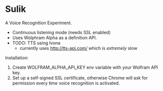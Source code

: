 # Sulik 

A Voice Recognition Experiment. 

- Continuous listening mode (needs SSL enabled)
- Uses Wolphram Alpha as a definition API. 
- TODO: TTS using Ivona
  - currently uses http://tts-api.com/ which is *extremely* slow

Installation:

1. Create WOLFRAM_ALPHA_API_KEY env variable with your Wolfram API key.
2. Set up a self-signed SSL certificate, otherwise Chrome will ask for permission every time voice recognition is activated.


